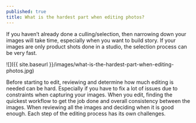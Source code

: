 ```yaml
---
published: true
title: What is the hardest part when editing photos?
---
```


If you haven’t already done a culling/selection, then narrowing down your images will take time, especially when you want to build story. If your images are only product shots done in a studio, the selection process can be very fast.

![]({{ site.baseurl }}/images/what-is-the-hardest-part-when-editing-photos.jpg)

Before starting to edit, reviewing and determine how much editing is needed can be hard. Especially if you have to fix a lot of issues due to constraints when capturing your images.
When you edit, finding the quickest workflow to get the job done and overall consistency between the images.
When reviewing all the images and deciding when it is good enough.
Each step of the editing process has its own challenges.
